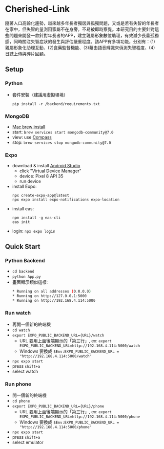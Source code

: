 # Cherished-Link
隨著人口高齡化趨勢，越來越多年長者獨居與孤獨問題，又或是若有失智的年長者在家中，但失智的量測因家屬不在身旁，不易被即時察覺。本研究目的主要針對這些問題來開發一款針對年長者的APP，建立親屬形象數位助理，有效減少長輩孤獨感，同時關注失智症狀的發生與評估嚴重程度。該APP有多項功能，分別有：(1)親屬形象化助理互動、(2)食藥監督機能、(3)藉由語音辨識來偵測失智程度、(4)日誌上傳與碎片回顧。

## Setup

### Python
* 套件安裝（建議用虛擬環境）
    ```shell
    pip install -r /backend/requirements.txt
    ```

### MongoDB
* [Mac brew install](https://www.mongodb.com/zh-cn/docs/manual/tutorial/install-mongodb-on-os-x/)
* start: `brew services start mongodb-community@7.0`
* view: use [Compass](https://www.mongodb.com/products/tools/compass)
* stop: `brew services stop mongodb-community@7.0`

### Expo
* download & install [Android Studio](https://developer.android.com/studio?hl=zh-tw)
    * click "Virtual Device Manager"
    * device: Pixel 8 API 35
    * run device
* install Expo: 
    ```
    npx create-expo-app@latest
    npx expo install expo-notifications expo-location
    ```
* install eas:
    ```shell
    npm install -g eas-cli
    eas init
    ```
* login: `npx expo login`

## Quick Start

### Python Backend
* `cd backend`
* `python App.py`
* 畫面顯示類似這樣:
    ```sh
    * Running on all addresses (0.0.0.0)
    * Running on http://127.0.0.1:5000
    * Running on http://192.168.4.114:5000
    ```

### Run watch
* 再開一個新的終端機
* `cd watch`
* `export EXPO_PUBLIC_BACKEND_URL={URL}/watch` 
    * URL 要用上面後端顯示的「第三行」, ex: `export EXPO_PUBLIC_BACKEND_URL=http://192.168.4.114:5000/watch`
    * Windows 要換成 `$Env:EXPO_PUBLIC_BACKEND_URL = "http://192.168.4.114:5000/watch"`
* `npx expo start`
* press `shift+a`
* select watch

### Run phone
* 開一個新的終端機
* `cd phone`
* `export EXPO_PUBLIC_BACKEND_URL={URL}/phone` 
    * URL 要用上面後端顯示的「第三行」, ex: `export EXPO_PUBLIC_BACKEND_URL=http://192.168.4.114:5000/phone`
    * Windows 要換成 `$Env:EXPO_PUBLIC_BACKEND_URL = "http://192.168.4.114:5000/phone"`
* `npx expo start`
* press `shift+a`
* select emulator
